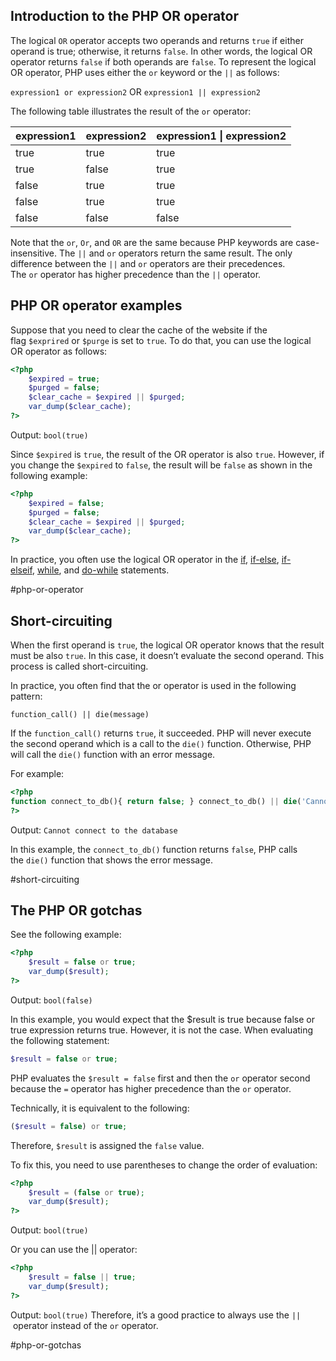 
## Introduction to the PHP OR operator

The logical `OR` operator accepts two operands and returns `true` if either operand is true; otherwise, it returns `false`. In other words, the logical OR operator returns `false` if both operands are `false`.
To represent the logical OR operator, PHP uses either the `or` keyword or the `||` as follows:

`expression1 or expression2`
OR
`expression1 || expression2`

The following table illustrates the result of the `or` operator:

| expression1 | expression2 | expression1 \| expression2 |
|---| ---- | --- |
| true | true | true |
| true | false | true |
| false | true | true |
| false | true | true |
| false | false | false |

Note that the `or`, `Or`, and `OR` are the same because PHP keywords are case-insensitive.
The `||` and `or` operators return the same result. The only difference between the `||` and `or` operators are their precedences. The `or` operator has higher precedence than the `||` operator.

## PHP OR operator examples

Suppose that you need to clear the cache of the website if the flag `$exprired` or `$purge` is set to `true`. To do that, you can use the logical OR operator as follows:

```php
<?php 
	$expired = true; 
	$purged = false; 
	$clear_cache = $expired || $purged; 
	var_dump($clear_cache);
?>
```
Output:
`bool(true)`

Since `$expired` is `true`, the result of the OR operator is also `true`.
However, if you change the `$expired` to `false`, the result will be `false` as shown in the following example:

```php
<?php 
	$expired = false; 
	$purged = false; 
	$clear_cache = $expired || $purged; 
	var_dump($clear_cache);
?>
```

In practice, you often use the logical OR operator in the [if](https://www.phptutorial.net/php-tutorial/php-if/), [if-else](https://www.phptutorial.net/php-tutorial/php-if-else/), [if-elseif](https://www.phptutorial.net/php-tutorial/php-if-elseif/), [while](https://www.phptutorial.net/php-tutorial/php-while/), and [do-while](https://www.phptutorial.net/php-tutorial/php-do-while/) statements.

#php-or-operator
## Short-circuiting

When the first operand is `true`, the logical OR operator knows that the result must be also `true`. In this case, it doesn’t evaluate the second operand. This process is called short-circuiting.

In practice, you often find that the or operator is used in the following pattern:

`function_call() || die(message)`

If the `function_call()` returns `true`, it succeeded. PHP will never execute the second operand which is a call to the `die()` function. Otherwise, PHP will call the `die()` function with an error message.

For example:

```php
<?php 
function connect_to_db(){ return false; } connect_to_db() || die('Cannot connect to the database.');
?>
```

Output:
`Cannot connect to the database`

In this example, the `connect_to_db()` function returns `false`, PHP calls the `die()` function that shows the error message.

#short-circuiting

## The PHP OR gotchas

See the following example:

```php
<?php 
	$result = false or true; 
	var_dump($result);
?>
```

Output:
`bool(false)`

In this example, you would expect that the $result is true because false or true expression returns true. However, it is not the case.
When evaluating the following statement:
```php
$result = false or true;
```
PHP evaluates the `$result = false` first and then the `or` operator second because the `=` operator has higher precedence than the `or` operator.

Technically, it is equivalent to the following:

```php
($result = false) or true;
```
Therefore, `$result` is assigned the `false` value.

To fix this, you need to use parentheses to change the order of evaluation:

```php
<?php 
	$result = (false or true); 
	var_dump($result);
?>
```

Output:
`bool(true)`

Or you can use the || operator:

```php
<?php 
	$result = false || true; 
	var_dump($result);
?>
```

Output:
`bool(true)`
Therefore, it’s a good practice to always use the `||` operator instead of the `or` operator.

#php-or-gotchas


